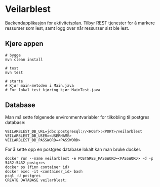 # Veilarblest

Backendapplikasjon for aktivitetsplan. Tilbyr REST tjenester for å markere ressurser som lest, samt logg over når ressurser sist ble lest. 

## Kjøre appen
```console
# bygge
mvn clean install 

# test
mvn test

# starte
# Kjør main-metoden i Main.java
# For lokal test kjøring kjør MainTest.java
```

## Database
Man må sette følgenede environmentvariabler for tilkobling til postgres database:
```
VEILARBLEST_DB_URL=jdbc:postgresql://<HOST>:<PORT>/veilarblest
VEILARBLEST_DB_USER=<USERNAME>
VEILARBLEST_DB_PASSWORD=<PASSWORD>
```
For å sette opp en postgres database lokalt kan man bruke docker.
```
docker run --name veilarblest -e POSTGRES_PASSWORD=<PASSWORD> -d -p 5432:5432 postgres
docker ps (finn container id)
docker exec -it <container_id> bash
psql -U postgres
CREATE DATABASE veilarblest;
```
